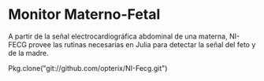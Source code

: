 # Monitor Materno-Fetal

A partir de la señal electrocardiográfica abdominal de una materna, NI-FECG provee las rutinas necesarias en Julia para detectar la señal del feto y de la madre.

Pkg.clone("git://github.com/opterix/NI-Fecg.git")
